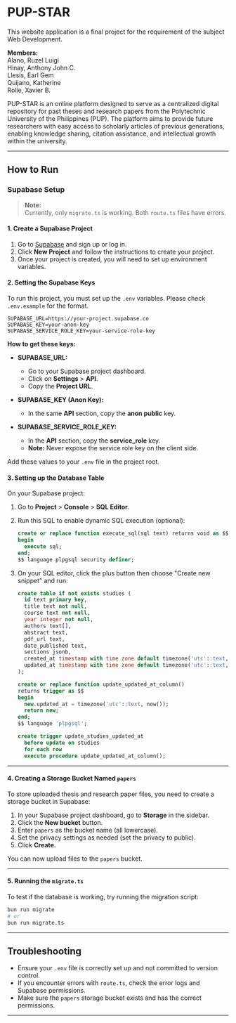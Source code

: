# PUP-STAR

This website application is a final project for the requirement of the subject Web Development.

**Members:**  
Alano, Ruzel Luigi  
Hinay, Anthony John C.  
Llesis, Earl Gem  
Quijano, Katherine  
Rolle, Xavier B.

PUP-STAR is an online platform designed to serve as a centralized digital repository for past theses and research papers from the Polytechnic University of the Philippines (PUP). The platform aims to provide future researchers with easy access to scholarly articles of previous generations, enabling knowledge sharing, citation assistance, and intellectual growth within the university.

***

## How to Run

### Supabase Setup

> **Note:**  
> Currently, only `migrate.ts` is working. Both `route.ts` files have errors.

#### 1. Create a Supabase Project

1. Go to [Supabase](https://supabase.com/) and sign up or log in.
2. Click **New Project** and follow the instructions to create your project.
3. Once your project is created, you will need to set up environment variables.

#### 2. Setting the Supabase Keys

To run this project, you must set up the `.env` variables. Please check `.env.example` for the format.

```env
SUPABASE_URL=https://your-project.supabase.co
SUPABASE_KEY=your-anon-key
SUPABASE_SERVICE_ROLE_KEY=your-service-role-key
```

**How to get these keys:**

- **SUPABASE_URL:**  
  - Go to your Supabase project dashboard.
  - Click on **Settings** > **API**.
  - Copy the **Project URL**.

- **SUPABASE_KEY (Anon Key):**  
  - In the same **API** section, copy the **anon public** key.

- **SUPABASE_SERVICE_ROLE_KEY:**  
  - In the **API** section, copy the **service_role** key.
  - **Note:** Never expose the service role key on the client side.

Add these values to your `.env` file in the project root.

#### 3. Setting up the Database Table

On your Supabase project:

1. Go to **Project** > **Console** > **SQL Editor**.
2. Run this SQL to enable dynamic SQL execution (optional):

    ```sql
    create or replace function execute_sql(sql text) returns void as $$
    begin
      execute sql;
    end;
    $$ language plpgsql security definer;
    ```

3. On your SQL editor, click the plus button then choose "Create new snippet" and run:

    ```sql
    create table if not exists studies (
      id text primary key,
      title text not null,
      course text not null,
      year integer not null,
      authors text[],
      abstract text,
      pdf_url text,
      date_published text,
      sections jsonb,
      created_at timestamp with time zone default timezone('utc'::text, now()) not null,
      updated_at timestamp with time zone default timezone('utc'::text, now()) not null
    );

    create or replace function update_updated_at_column()
    returns trigger as $$
    begin
      new.updated_at = timezone('utc'::text, now());
      return new;
    end;
    $$ language 'plpgsql';

    create trigger update_studies_updated_at
      before update on studies
      for each row
      execute procedure update_updated_at_column();
    ```

---

#### 4. Creating a Storage Bucket Named `papers`

To store uploaded thesis and research paper files, you need to create a storage bucket in Supabase:

1. In your Supabase project dashboard, go to **Storage** in the sidebar.
2. Click the **New bucket** button.
3. Enter `papers` as the bucket name (all lowercase).
4. Set the privacy settings as needed (set the privacy to public).
5. Click **Create**.

You can now upload files to the `papers` bucket.

---

#### 5. Running the `migrate.ts`

To test if the database is working, try running the migration script:

```sh
bun run migrate
# or
bun run migrate.ts
```

---

## Troubleshooting

- Ensure your `.env` file is correctly set up and not committed to version control.
- If you encounter errors with `route.ts`, check the error logs and Supabase permissions.
- Make sure the `papers` storage bucket exists and has the correct permissions.

---
